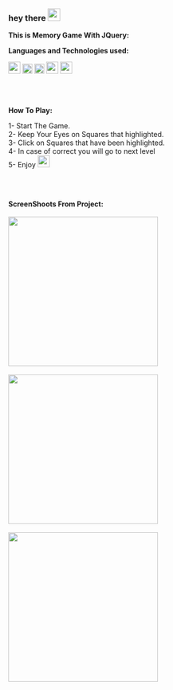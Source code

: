 ### hey there <img src="https://media.giphy.com/media/hvRJCLFzcasrR4ia7z/giphy.gif" width="25px">

**This is Memory Game With JQuery:**  

**Languages and Technologies used:**  

<code><img height="24" src="https://cdn.cdnlogo.com/logos/h/90/html-5.svg"></code>
<code><img height="20" src="https://cdn.cdnlogo.com/logos/c/18/css.svg"></code>
<code><img height="20" src="https://cdn.cdnlogo.com/logos/b/50/bootstrap.svg"></code>
<code><img height="24" src="https://cdn.cdnlogo.com/logos/f/80/fontawesome.svg"></code>
<code><img height="24" src="https://cdn.cdnlogo.com/logos/j/45/jquery.svg"></code>

<br><br>

**How To Play:**  

1- Start The Game. <br>
2- Keep Your Eyes on Squares that highlighted. <br>
3- Click on Squares that have been highlighted.  <br>
4- In case of correct you will go to next level  <br>
5- Enjoy <img height="24" src="https://c.tenor.com/Wq-MvpjAJksAAAAM/emojilaugh-emoji.gif">  <br>

<br><br>


**ScreenShoots From Project:**  
<br>
<img src="https://i.imgur.com/5grJP5q.jpg" width="300px"> <br><br>
<img src="https://i.imgur.com/MayuB4O.png" width="300px"> <br><br>
<img src="https://i.imgur.com/Kk7oiY7.jpg" width="300px"> <br><br><br>
